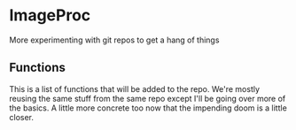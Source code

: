 # ImageProc
More experimenting with git repos to get a hang of things
## Functions
This is a list of functions that will be added to the repo. We're mostly reusing the same stuff from the same repo except I'll be going over more of the basics. A little more concrete too now that the impending doom is a little closer.
